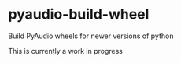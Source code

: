 # pyaudio-build-wheel
Build PyAudio wheels for newer versions of python

This is currently a work in progress
